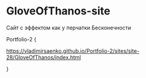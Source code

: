 # GloveOfThanos-site
 
Сайт с эффектом как у перчатки Бесконечности

Portfolio-2 {

https://vladimirsaenko.github.io/Portfolio-2/sites/site-28/GloveOfThanos/index.html

}
